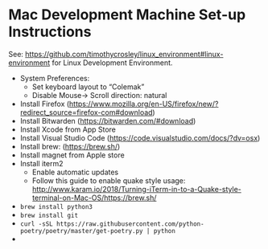# Mac Development Machine Set-up Instructions

See: https://github.com/timothycrosley/linux_environment#linux-environment for Linux Development Environment.

- System Preferences:
    - Set keyboard layout to “Colemak”
    - Disable Mouse-> Scroll direction: natural
- Install Firefox (https://www.mozilla.org/en-US/firefox/new/?redirect_source=firefox-com#download)
- Install Bitwarden (https://bitwarden.com/#download)
- Install Xcode from App Store
- Install Visual Studio Code (https://code.visualstudio.com/docs/?dv=osx)
- Install brew: (https://brew.sh/)
- Install magnet from Apple store
- Install iterm2
    - Enable automatic updates
    - Follow this guide to enable quake style usage: http://www.karam.io/2018/Turning-iTerm-in-to-a-Quake-style-terminal-on-Mac-OS/https://brew.sh/
- `brew install python3`
- `brew install git`
- `curl -sSL https://raw.githubusercontent.com/python-poetry/poetry/master/get-poetry.py | python`
- 
